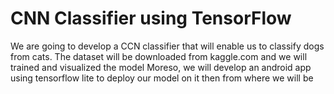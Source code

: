 # CNN Classifier using TensorFlow
We are going to develop a CCN classifier that will enable us to classify dogs from cats.
The dataset will be downloaded from kaggle.com and we will trained and visualized the model
Moreso, we will develop an android app using tensorflow lite to deploy our model on it then from where we will be 
